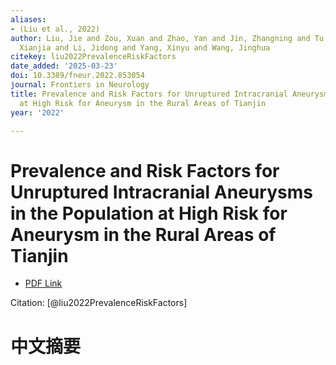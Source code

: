 ```yaml
---
aliases:
- (Liu et al., 2022)
author: Liu, Jie and Zou, Xuan and Zhao, Yan and Jin, Zhangning and Tu, Jun and Ning,
  Xianjia and Li, Jidong and Yang, Xinyu and Wang, Jinghua
citekey: liu2022PrevalenceRiskFactors
date_added: '2025-03-23'
doi: 10.3389/fneur.2022.853054
journal: Frontiers in Neurology
title: Prevalence and Risk Factors for Unruptured Intracranial Aneurysms in the Population
  at High Risk for Aneurysm in the Rural Areas of Tianjin
year: '2022'

---
```

# Prevalence and Risk Factors for Unruptured Intracranial Aneurysms in the Population at High Risk for Aneurysm in the Rural Areas of Tianjin
- [PDF Link](zotero://open-pdf/library/items/TQAU6TIQ)

Citation: [@liu2022PrevalenceRiskFactors]

# 中文摘要
